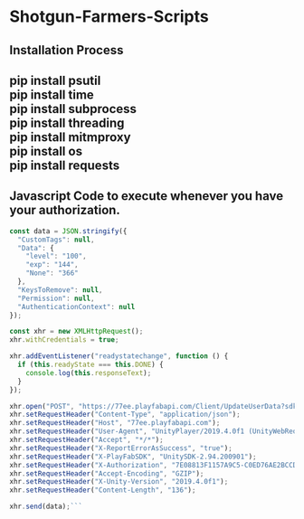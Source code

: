 # Shotgun-Farmers-Scripts
Installation Process
---------------------------
pip install psutil \
pip install time \
pip install subprocess \
pip install threading \
pip install mitmproxy \
pip install os \
pip install requests
------------------------

Javascript Code to execute whenever you have your authorization.
--------------------------------------------------------------
```js
const data = JSON.stringify({
  "CustomTags": null,
  "Data": {
    "level": "100",
    "exp": "144",
    "None": "366"
  },
  "KeysToRemove": null,
  "Permission": null,
  "AuthenticationContext": null
});

const xhr = new XMLHttpRequest();
xhr.withCredentials = true;

xhr.addEventListener("readystatechange", function () {
  if (this.readyState === this.DONE) {
    console.log(this.responseText);
  }
});

xhr.open("POST", "https://77ee.playfabapi.com/Client/UpdateUserData?sdk=UnitySDK-2.94.200901");
xhr.setRequestHeader("Content-Type", "application/json");
xhr.setRequestHeader("Host", "77ee.playfabapi.com");
xhr.setRequestHeader("User-Agent", "UnityPlayer/2019.4.0f1 (UnityWebRequest/1.0, libcurl/7.52.0-DEV)");
xhr.setRequestHeader("Accept", "*/*");
xhr.setRequestHeader("X-ReportErrorAsSuccess", "true");
xhr.setRequestHeader("X-PlayFabSDK", "UnitySDK-2.94.200901");
xhr.setRequestHeader("X-Authorization", "7E08813F1157A9C5-C0ED76AE2BCCDC6C-6BB72E5CCA8CBE12-77EE-8DC4076D3589F1B-udW6zNUAFA9XTNl9+xSdOIi01MZBhcwaKak6IAuJqhw=");
xhr.setRequestHeader("Accept-Encoding", "GZIP");
xhr.setRequestHeader("X-Unity-Version", "2019.4.0f1");
xhr.setRequestHeader("Content-Length", "136");

xhr.send(data);```
